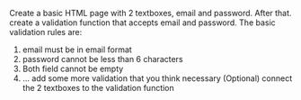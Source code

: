Create a basic HTML page with 2 textboxes, email and password. After that.
create a validation function that accepts email and password. The basic validation
rules are:

1. email must be in email format
2. password cannot be less than 6 characters
3. Both field cannot be empty
4. ... add some more validation that you think necessary
   (Optional) connect the 2 textboxes to the validation function
